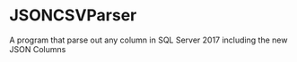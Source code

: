 # JSONCSVParser
A program that parse out any column in SQL Server 2017 including the new JSON Columns
